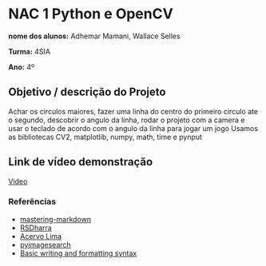 # NAC 1 Python e OpenCV



**nome dos alunos:** Adhemar Mamani, Wallace Selles

**Turma:** 4SIA

**Ano:** 4º

## Objetivo / descrição do Projeto

Achar os circulos maiores, fazer uma linha do centro do primeiro circulo ate o segundo, descobrir o angulo da linha, rodar o projeto com a camera e usar o teclado de acordo com o angulo da linha para jogar um jogo
Usamos as bibliotecas CV2, matplotlib, numpy, math, time e pynput



## Link de vídeo demonstração

[Video](https://youtu.be/GhNyUNjKPXc)


### Referências 

* [mastering-markdown](https://guides.github.com/features/mastering-markdown/)
* [RSDharra](https://rsdharra.com/blog/lesson/15.html)
* [Acervo Lima](https://acervolima.com/como-tracar-um-angulo-em-python-usando-matplotlib/#:~:text=Trace%20duas%20linhas%20que%20se,encontramos%20o%20%C3%A2ngulo%20entre%20eles.)
* [pyimagesearch](https://pyimagesearch.com/2014/07/21/detecting-circles-images-using-opencv-hough-circles/)
* [Basic writing and formatting syntax](https://docs.github.com/en/github/writing-on-github/getting-started-with-writing-and-formatting-on-github/basic-writing-and-formatting-syntax)
